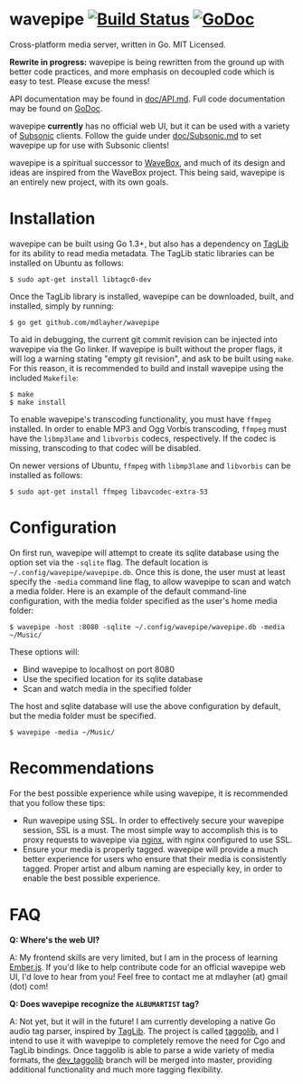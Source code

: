 wavepipe [![Build Status](https://travis-ci.org/mdlayher/wavepipe.svg?branch=master)](https://travis-ci.org/mdlayher/wavepipe) [![GoDoc](http://godoc.org/github.com/mdlayher/wavepipe?status.svg)](http://godoc.org/github.com/mdlayher/wavepipe)
========

Cross-platform media server, written in Go.  MIT Licensed.

**Rewrite in progress:** wavepipe is being rewritten from the ground up with better code practices,
and more emphasis on decoupled code which is easy to test.  Please excuse the mess!

API documentation may be found in [doc/API.md](https://github.com/mdlayher/wavepipe/blob/master/doc/API.md).
Full code documentation may be found on [GoDoc](http://godoc.org/github.com/mdlayher/wavepipe).

wavepipe **currently** has no official web UI, but it can be used with a variety of [Subsonic](http://www.subsonic.org/pages/index.jsp)
clients.  Follow the guide under [doc/Subsonic.md](https://github.com/mdlayher/wavepipe/blob/master/doc/Subsonic.md)
to set wavepipe up for use with Subsonic clients!

wavepipe is a spiritual successor to [WaveBox](https://github.com/einsteinx2/WaveBox), and much of its design
and ideas are inspired from the WaveBox project.  This being said, wavepipe is an entirely new project, with
its own goals.

Installation
============

wavepipe can be built using Go 1.3+, but also has a dependency on [TagLib](https://github.com/taglib/taglib)
for its ability to read media metadata.  The TagLib static libraries can be installed on Ubuntu as follows:

`$ sudo apt-get install libtagc0-dev`

Once the TagLib library is installed, wavepipe can be downloaded, built, and installed, simply by running:

`$ go get github.com/mdlayher/wavepipe`

To aid in debugging, the current git commit revision can be injected into wavepipe via the Go linker. If wavepipe
is built without the proper flags, it will log a warning stating "empty git revision", and ask to be built using
`make`.  For this reason, it is recommended to build and install wavepipe using the included `Makefile`:

```
$ make
$ make install
```

To enable wavepipe's transcoding functionality, you must have `ffmpeg` installed.  In order to enable MP3
and Ogg Vorbis transcoding, `ffmpeg` must have the `libmp3lame` and `libvorbis` codecs, respectively.  If
the codec is missing, transcoding to that codec will be disabled.

On newer versions of Ubuntu, `ffmpeg` with `libmp3lame` and `libvorbis` can be installed as follows:

`$ sudo apt-get install ffmpeg libavcodec-extra-53`

Configuration
=============

On first run, wavepipe will attempt to create its sqlite database using the option set via the `-sqlite` flag.
The default location is `~/.config/wavepipe/wavepipe.db`.  Once this is done, the user must at least specify
the `-media` command line flag, to allow wavepipe to scan and watch a media folder.  Here is an example of
the default command-line configuration, with the media folder specified as the user's home media folder:

```
$ wavepipe -host :8080 -sqlite ~/.config/wavepipe/wavepipe.db -media ~/Music/
```

These options will:
  - Bind wavepipe to localhost on port 8080
  - Use the specified location for its sqlite database
  - Scan and watch media in the specified folder

The host and sqlite database will use the above configuration by default, but the media folder must be specified.

```
$ wavepipe -media ~/Music/
```

Recommendations
===============

For the best possible experience while using wavepipe, it is recommended that you follow these tips:
  - Run wavepipe using SSL.  In order to effectively secure your wavepipe session, SSL is a must.
    The most simple way to accomplish this is to proxy requests to wavepipe via [nginx](http://nginx.org), with nginx
    configured to use SSL.
  - Ensure your media is properly tagged.  wavepipe will provide a much better experience for users who ensure that their
    media is consistently tagged.  Proper artist and album naming are especially key, in order to enable the best possible
    experience.

FAQ
===

__Q: Where's the web UI?__

A: My frontend skills are very limited, but I am in the process of learning [Ember.js](http://emberjs.com).  If you'd
like to help contribute code for an official wavepipe web UI, I'd love to hear from you!  Feel free to contact me
at mdlayher (at) gmail (dot) com!

__Q: Does wavepipe recognize the `ALBUMARTIST` tag?__

A: Not yet, but it will in the future!  I am currently developing a native Go audio tag parser, inspired by
[TagLib](https://github.com/taglib/taglib).  The project is called [taggolib](https://github.com/mdlayher/taggolib),
and I intend to use it with wavepipe to completely remove the need for Cgo and TagLib bindings.  Once taggolib is
able to parse a wide variety of media formats, the [dev_taggolib](https://github.com/mdlayher/wavepipe/tree/dev_taggolib)
branch will be merged into master, providing additional functionality and much more tagging flexibility.
